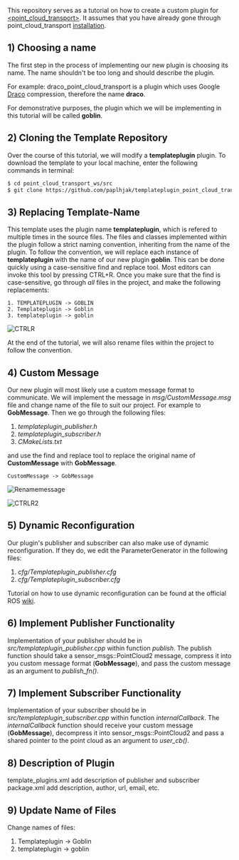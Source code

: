 This repository serves as a tutorial on how to create a custom plugin for [<point_cloud_transport>](https://github.com/paplhjak/point_cloud_transport). It assumes that you have already gone through point_cloud_transport [installation](https://github.com/paplhjak/point_cloud_transport#installation).

## 1) Choosing a name
The first step in the process of implementing our new plugin is choosing its name. The name shouldn't be too long and should describe the plugin.

For example: draco_point_cloud_transport is a plugin which uses Google [Draco](https://github.com/google/draco) compression, therefore the name **draco**.

For demonstrative purposes, the plugin which we will be implementing in this tutorial will be called **goblin**.

## 2) Cloning the Template Repository

Over the course of this tutorial, we will modify a **templateplugin** plugin. To download the template to your local machine, enter the following commands in terminal:

~~~~~ bash
$ cd point_cloud_transport_ws/src
$ git clone https://github.com/paplhjak/templateplugin_point_cloud_transport.git
~~~~~

## 3) Replacing Template-Name

This template uses the plugin name **templateplugin**, which is refered to multiple times in the source files. The files and classes implemented within the plugin follow a strict naming convention, inheriting from the name of the plugin. To follow the convention, we will replace each instance of **templateplugin** with the name of our new plugin **goblin**. This can be done quickly using a case-sensitive find and replace tool. Most editors can invoke this tool by pressing CTRL+R. Once you make sure that the find is case-sensitive, go through *all* files in the project, and make the following replacements:

```
1. TEMPLATEPLUGIN -> GOBLIN
2. Templateplugin -> Goblin
3. templateplugin -> goblin
```

![CTRLR](https://github.com/paplhjak/templateplugin_point_cloud_transport/blob/master/tutorial_images/ctrlr1.png)

At the end of the tutorial, we will also rename files within the project to follow the convention.

## 4) Custom Message

Our new plugin will most likely use a custom message format to communicate. We will implement the message in *msg/CustomMessage.msg* file and change name of the file to suit our project. For example to **GobMessage**. Then we go through the following files:

1. *templateplugin_publisher.h*
2. *templateplugin_subscriber.h*
3. *CMakeLists.txt*

and use the find and replace tool to replace the original name of **CustomMessage** with **GobMessage**.
```
CustomMessage -> GobMessage
```

![Renamemessage](https://github.com/paplhjak/templateplugin_point_cloud_transport/blob/master/tutorial_images/messagerename.png)

![CTRLR2](https://github.com/paplhjak/templateplugin_point_cloud_transport/blob/master/tutorial_images/ctrlr2.png)

## 5) Dynamic Reconfiguration

Our plugin's publisher and subscriber can also make use of dynamic reconfiguration. If they do, we edit the ParameterGenerator in the following files:

1. *cfg/Templateplugin_publisher.cfg*
2. *cfg/Templateplugin_subscriber.cfg*

Tutorial on how to use dynamic reconfiguration can be found at the official ROS [wiki](http://wiki.ros.org/dynamic_reconfigure/Tutorials/HowToWriteYourFirstCfgFile).

## 6) Implement Publisher Functionality

Implementation of your publisher should be in *src/templateplugin_publisher.cpp* within function *publish*.
The publish function should take a sensor_msgs::PointCloud2 message, compress it into you custom message format (**GobMessage**), and pass the custom message as an argument to *publish_fn()*.

## 7) Implement Subscriber Functionality

Implementation of your subscriber should be in *src/templateplugin_subscriber.cpp* within function *internalCallback*.
The *internalCallback* function should receive your custom message (**GobMessage**), decompress it into sensor_msgs::PointCloud2 and pass a shared pointer to the point cloud as an argument to *user_cb()*.

## 8) Description of Plugin

template_plugins.xml add description of publisher and subscriber
package.xml add description, author, url, email, etc.

## 9) Update Name of Files

Change names of files:
1) Templateplugin -> Goblin
2) templateplugin -> goblin

